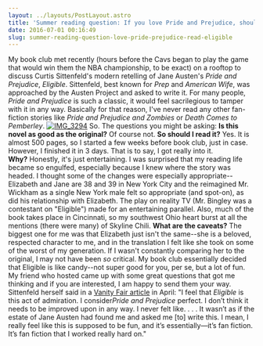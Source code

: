 ```yaml
---
layout: ../layouts/PostLayout.astro
title: 'Summer reading question: If you love Pride and Prejudice, should you read Eligible?'
date: 2016-07-01 00:16:49
slug: summer-reading-question-love-pride-prejudice-read-eligible
---
```


My book club met recently (hours before the Cavs began to play the game that would win them the NBA championship, to be exact) on a rooftop to discuss Curtis Sittenfeld's modern retelling of Jane Austen's _Pride and Prejudice_, _Eligible_. Sittenfeld, best known for _Prep_ and _American Wife_, was approached by the Austen Project and asked to write it. For many people, _Pride and Prejudice_ is such a classic, it would feel sacrilegious to tamper with it in any way. Basically for that reason, I've never read any other fan-fiction stories like _Pride and Prejudice and Zombies_ or _Death Comes to Pemberley_. [![IMG_3294](http://akindoflibrary.com/wp-content/uploads/2016/06/IMG_3294-300x225.jpg)](http://akindoflibrary.com/wp-content/uploads/2016/06/IMG_3294.jpg) So. The questions you might be asking: **Is this novel as good as the original?** Of course not. **So should I read it?** Yes. It is almost 500 pages, so I started a few weeks before book club, just in case. However, I finished it in 3 days. That is to say, I got really into it. **Why?** Honestly, it's just entertaining. I was surprised that my reading life became so engulfed, especially because I knew where the story was headed. I thought some of the changes were especially appropriate--Elizabeth and Jane are 38 and 39 in New York City and the reimagined Mr. Wickham as a single New York male felt so appropriate (and spot-on), as did his relationship with Elizabeth. The play on reality TV (Mr. Bingley was a contestant on "Eligible") made for an entertaining parallel. Also, much of the book takes place in Cincinnati, so my southwest Ohio heart burst at all the mentions (there were many) of Skyline Chili. **What are the caveats?** The biggest one for me was that Elizabeth just isn't the same--she is a beloved, respected character to me, and in the translation I felt like she took on some of the worst of my generation. If I wasn't constantly comparing her to the original, I may not have been _so_ critical. My book club essentially decided that Eligible is like candy--not super good for you, per se, but a lot of fun. My friend who hosted came up with some great questions that got me thinking and if you are interested, I am happy to send them your way. Sittenfeld herself said in a [Vanity Fair article](http://www.vanityfair.com/culture/2016/04/curtis-sittenfeld-eligible-author) in April: "I feel that *Eligible* is this act of admiration. I consider*Pride and Prejudice* perfect. I don’t think it needs to be improved upon in any way. I never felt like. . . . It wasn’t as if the estate of Jane Austen had found me and asked me \[to\] write this. I mean, I really feel like this is supposed to be fun, and it’s essentially—it’s fan fiction. It’s fan fiction that I worked really hard on."
